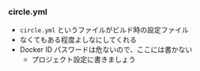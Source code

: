 ### circle.yml
* `circle.yml` というファイルがビルド時の設定ファイル
* なくてもある程度よしなにしてくれる
* Docker ID パスワードは危ないので、ここには書かない
  - プロジェクト設定に書きましょう
